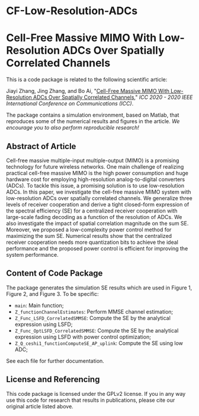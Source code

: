 # CF-Low-Resolution-ADCs

# Cell-Free Massive MIMO With Low-Resolution ADCs Over Spatially Correlated Channels

This is a code package is related to the following scientific article:

Jiayi Zhang, Jing Zhang, and Bo Ai, "[Cell-Free Massive MIMO With Low-Resolution ADCs Over Spatially Correlated Channels](https://ieeexplore.ieee.org/document/9148882)," *ICC 2020 - 2020 IEEE International Conference on Communications (ICC)*.

The package contains a simulation environment, based on Matlab, that reproduces some of the numerical results and figures in the article. *We encourage you to also perform reproducible research!*


## Abstract of Article

Cell-free massive multiple-input multiple-output (MIMO) is a promising technology for future wireless networks. One main challenge of realizing practical cell-free massive MIMO is the high power consumption and huge hardware cost for employing high-resolution analog-to-digital converters (ADCs). To tackle this issue, a promising solution is to use low-resolution ADCs. In this paper, we investigate the cell-free massive MIMO system with low-resolution ADCs over spatially correlated channels. We generalize three levels of receiver cooperation and derive a tight closed-form expression of the spectral efficiency (SE) for a centralized receiver cooperation with large-scale fading decoding as a function of the resolution of ADCs. We also investigate the impact of spatial correlation magnitude on the sum SE. Moreover, we proposed a low-complexity power control method for maximizing the sum SE. Numerical results show that the centralized receiver cooperation needs more quantization bits to achieve the ideal performance and the proposed power control is efficient for improving the system performance.

## Content of Code Package

The package generates the simulation SE results which are used in Figure 1, Figure 2, and Figure 3. To be specific:

- `main`: Main function;
- `Z_functionChannelEstimates`: Perform MMSE channel estimation;
- `Z_Func_LSFD_CorrelatedSMMSE`: Compute the SE by the analytical expression using LSFD;
- `Z_Func_OptLSFD_CorrelatedSMMSE`: Compute the SE by the analytical expression using LSFD with power control optimization;
- `Z_Q_ceshi1_functionComputeSE_AP_uplink`: Compute the SE using low ADC;

See each file for further documentation.


## License and Referencing

This code package is licensed under the GPLv2 license. If you in any way use this code for research that results in publications, please cite our original article listed above.
